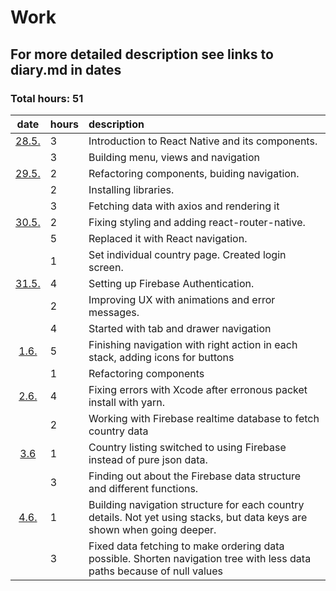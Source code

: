 # Work
## For more detailed description see links to diary.md in dates
### Total hours: 51

| date | hours | description  |
| :----:|:-----| :-----|
| [28.5.](https://github.com/juhoveli/fullstackproject/blob/master/documentation/diary.md#28th-may-2019) | 3  | Introduction to React Native and its components. |
|       | 3  | Building menu, views and navigation |
| [29.5.](https://github.com/juhoveli/fullstackproject/blob/master/documentation/diary.md#29th-may) | 2  | Refactoring components, buiding navigation. |
|       | 2  | Installing libraries. |
|       | 3  | Fetching data with axios and rendering it |
| [30.5.](https://github.com/juhoveli/fullstackproject/blob/master/documentation/diary.md#30th-may) | 2  | Fixing styling and adding react-router-native. |
|       | 5  | Replaced it with React navigation. |
|       | 1  | Set individual country page. Created login screen. |
| [31.5.](https://github.com/juhoveli/fullstackproject/blob/master/documentation/diary.md#31th-may) | 4  | Setting up Firebase Authentication. |
|       | 2  | Improving UX with animations and error messages. |
|       | 4  | Started with tab and drawer navigation |
| [1.6.](https://github.com/juhoveli/fullstackproject/blob/master/documentation/diary.md#1st-june)  | 5  | Finishing navigation with right action in each stack, adding icons for buttons |
|       | 1  | Refactoring components |
| [2.6.](https://github.com/juhoveli/fullstackproject/blob/master/documentation/diary.md#2nd-june)  | 4  | Fixing errors with Xcode after erronous packet install with yarn.|
|       | 2  |  Working with Firebase realtime database to fetch country data |
| [3.6](https://github.com/juhoveli/fullstackproject/blob/master/documentation/diary.md#3rd-june)   | 1  | Country listing switched to using Firebase instead of pure json data.
|       | 3  | Finding out about the Firebase data structure and different functions. |
| [4.6.](https://github.com/juhoveli/fullstackproject/blob/master/documentation/diary.md#4th-june)  | 1  | Building navigation structure for each country details. Not yet using stacks, but data keys are shown when going deeper. |
|       | 3  | Fixed data fetching to make ordering data possible. Shorten navigation tree with less data paths because of null values |
